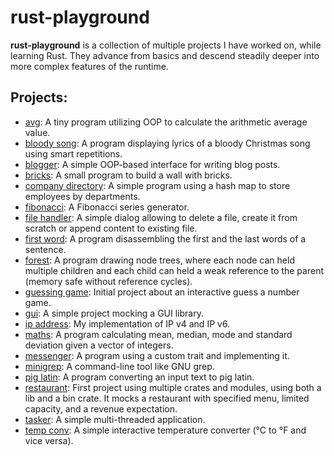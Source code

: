# rust-playground

**rust-playground** is a collection of multiple projects I have worked on, while learning Rust. They advance from basics and descend steadily deeper into more complex features of the runtime.

## Projects:

- [avg](avg): A tiny program utilizing OOP to calculate the arithmetic average value.
- [bloody song](bloody_song): A program displaying lyrics of a bloody Christmas song using smart repetitions.
- [blogger](blogger): A simple OOP-based interface for writing blog posts.
- [bricks](bricks): A small program to build a wall with bricks.
- [company directory](company_directory): A simple program using a hash map to store employees by departments.
- [fibonacci](fibonacci): A Fibonacci series generator.
- [file handler](file_handler): A simple dialog allowing to delete a file, create it from scratch or append content to existing file.
- [first word](first_word): A program disassembling the first and the last words of a sentence.
- [forest](forest): A program drawing node trees, where each node can held multiple children and each child can held a weak reference to the parent (memory safe without reference cycles).
- [guessing game](guessing_game): Initial project about an interactive guess a number game.
- [gui](gui): A simple project mocking a GUI library.
- [ip address](ip_address): My implementation of IP v4 and IP v6.
- [maths](maths): A program calculating mean, median, mode and standard deviation given a vector of integers.
- [messenger](messenger): A program using a custom trait and implementing it.
- [minigrep](minigrep): A command-line tool like GNU grep.
- [pig latin](pig_latin): A program converting an input text to pig latin.
- [restaurant](restaurant): First project using multiple crates and modules, using both a lib and a bin crate. It mocks a restaurant with specified menu, limited capacity, and a revenue expectation.
- [tasker](tasker): A simple multi-threaded application.
- [temp conv](temp_conv): A simple interactive temperature converter (°C to °F and vice versa).
